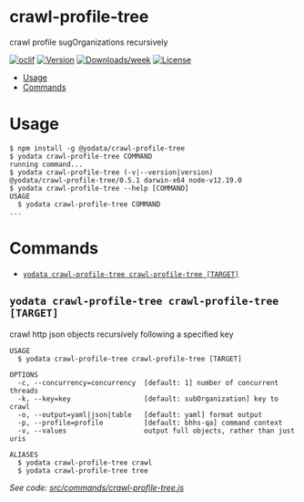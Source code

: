 crawl-profile-tree
==================

crawl profile sugOrganizations recursively

[![oclif](https://img.shields.io/badge/cli-oclif-brightgreen.svg)](https://oclif.io)
[![Version](https://img.shields.io/npm/v/crawl-profile-tree.svg)](https://npmjs.org/package/crawl-profile-tree)
[![Downloads/week](https://img.shields.io/npm/dw/crawl-profile-tree.svg)](https://npmjs.org/package/crawl-profile-tree)
[![License](https://img.shields.io/npm/l/crawl-profile-tree.svg)](https://github.com/dduran1967/crawl-profile-tree/blob/master/package.json)

<!-- toc -->
* [Usage](#usage)
* [Commands](#commands)
<!-- tocstop -->
# Usage
<!-- usage -->
```sh-session
$ npm install -g @yodata/crawl-profile-tree
$ yodata crawl-profile-tree COMMAND
running command...
$ yodata crawl-profile-tree (-v|--version|version)
@yodata/crawl-profile-tree/0.5.1 darwin-x64 node-v12.19.0
$ yodata crawl-profile-tree --help [COMMAND]
USAGE
  $ yodata crawl-profile-tree COMMAND
...
```
<!-- usagestop -->
# Commands
<!-- commands -->
* [`yodata crawl-profile-tree crawl-profile-tree [TARGET]`](#yodata-crawl-profile-tree-crawl-profile-tree-target)

## `yodata crawl-profile-tree crawl-profile-tree [TARGET]`

crawl http json objects recursively following a specified key

```
USAGE
  $ yodata crawl-profile-tree crawl-profile-tree [TARGET]

OPTIONS
  -c, --concurrency=concurrency  [default: 1] number of concurrent threads
  -k, --key=key                  [default: subOrganization] key to crawl
  -o, --output=yaml|json|table   [default: yaml] format output
  -p, --profile=profile          [default: bhhs-qa] command context
  -v, --values                   output full objects, rather than just uris

ALIASES
  $ yodata crawl-profile-tree crawl
  $ yodata crawl-profile-tree tree
```

_See code: [src/commands/crawl-profile-tree.js](https://github.com/Yodata/yodata/blob/v0.5.1/src/commands/crawl-profile-tree.js)_
<!-- commandsstop -->
